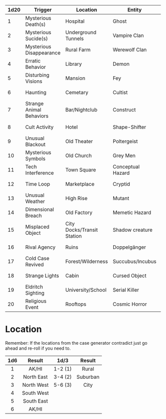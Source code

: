 
| 1d20 | Trigger                  | Location                   | Entity            | Victim(s)           | Complication          |
| ---- | ------------------------ | -------------------------- | ----------------- | ------------------- | --------------------- |
| 1    | Mysterious Death(s)      | Hospital                   | Ghost             | Local Sheriff       | Hostile Locals        |
| 2    | Mysterious Sucide(s)     | Underground Tunnels        | Vampire Clan      | Local(s)/Tourist(s) | Corrupt Autorities    |
| 3    | Mysterious Disappearance | Rural Farm                 | Werewolf Clan     | High School Student | Media Frenzy          |
| 4    | Erratic Behavior         | Library                    | Demon             | Professor           | Temporal Distortions  |
| 5    | Disturbing Visions       | Mansion                    | Fey               | Executive           | Unreliable Witnesses  |
| 6    | Haunting                 | Cemetary                   | Cultist           | Factory Worker      | Dangerous Weather     |
| 7    | Strange Animal Behaviors | Bar/Nightclub              | Construct         | Retired Soldier     | Cultural Taboos       |
| 8    | Cult Activity            | Hotel                      | Shape-Shifter     | Museum Curator      | Evidence Manipulation |
| 9    | Unusual Blackout         | Old Theater                | Poltergeist       | Actor               | Victim's Secrets      |
| 10   | Mysterious Symbols       | Old Church                 | Grey Men          | Journalist          | Rival Agency          |
| 11   | Tech Interference        | Town Square                | Conceptual Hazard | Scientist           | Tech Interference     |
| 12   | Time Loop                | Marketplace                | Cryptid           | Government Official | Mind Control          |
| 13   | Unusual Weather          | High Rise                  | Mutant            | Nurse               | False Flag            |
| 14   | Dimensional Breach       | Old Factory                | Memetic Hazard    | Librarian           | Bio Hazard            |
| 15   | Misplaced Object         | City Docks/Transit Station | Shadow creature   | Farmer              | Cult Involvement      |
| 16   | Rival Agency             | Ruins                      | Doppelgänger      | Artist              | Universe Breach       |
| 17   | Cold Case Revived        | Forest/Wilderness          | Succubus/Incubus  | Fisherman           | Traps                 |
| 18   | Strange Lights           | Cabin                      | Cursed Object     | Local Historian     | Ritual Constraints    |
| 19   | Eldritch Sighting        | University/School          | Serial Killer     | Shop Owner          | Trapped in Location   |
| 20   | Religious Event          | Rooftops                   | Cosmic Horror     | Rival Agent         | Time Loop             |

# Location
Remember: If the locations from the case generator contradict just go ahead and re-roll if you need to.

| 1d6 |   Result   |  1d/3   |  Result  |
| :-: | :--------: | :-----: | :------: |
|  1  |   AK/HI    | 1-2 (1) |  Rural   |
|  2  | North East | 3-4 (2) | Suburban |
|  3  | North West | 5-6 (3) |   City   |
|  4  | South West |         |          |
|  5  | South East |         |          |
|  6  |   AK/HI    |         |          |

